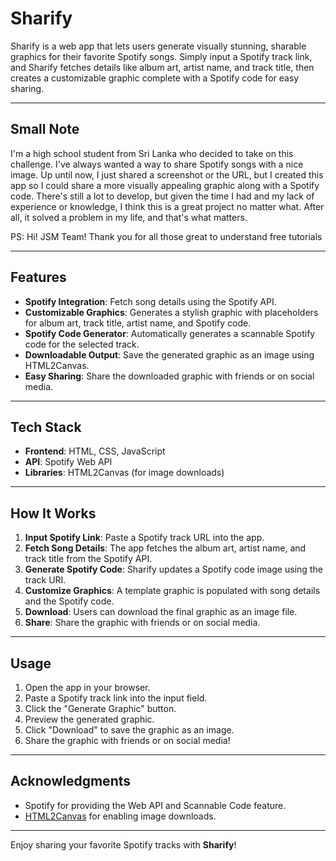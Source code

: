 # Sharify
Sharify is a web app that lets users generate visually stunning, sharable graphics for their favorite Spotify songs. Simply input a Spotify track link, and Sharify fetches details like album art, artist name, and track title, then creates a customizable graphic complete with a Spotify code for easy sharing.

---

## Small Note
I'm a high school student from Sri Lanka who decided to take on this challenge. I've always wanted a way to share Spotify songs with a nice image. Up until now, I just shared a screenshot or the URL, but I created this app so I could share a more visually appealing graphic along with a Spotify code. There's still a lot to develop, but given the time I had and my lack of experience or knowledge, I think this is a great project no matter what. After all, it solved a problem in my life, and that's what matters.

PS: Hi! JSM Team! Thank you for all those great to understand free tutorials

---

## Features
- **Spotify Integration**: Fetch song details using the Spotify API.
- **Customizable Graphics**: Generates a stylish graphic with placeholders for album art, track title, artist name, and Spotify code.
- **Spotify Code Generator**: Automatically generates a scannable Spotify code for the selected track.
- **Downloadable Output**: Save the generated graphic as an image using HTML2Canvas.
- **Easy Sharing**: Share the downloaded graphic with friends or on social media.

---

## Tech Stack
- **Frontend**: HTML, CSS, JavaScript
- **API**: Spotify Web API
- **Libraries**: HTML2Canvas (for image downloads)

---

## How It Works
1. **Input Spotify Link**: Paste a Spotify track URL into the app.
2. **Fetch Song Details**: The app fetches the album art, artist name, and track title from the Spotify API.
3. **Generate Spotify Code**: Sharify updates a Spotify code image using the track URI.
4. **Customize Graphics**: A template graphic is populated with song details and the Spotify code.
5. **Download**: Users can download the final graphic as an image file.
6. **Share**: Share the graphic with friends or on social media.

---

## Usage
1. Open the app in your browser.
2. Paste a Spotify track link into the input field.
3. Click the "Generate Graphic" button.
4. Preview the generated graphic.
5. Click "Download" to save the graphic as an image.
6. Share the graphic with friends or on social media!

---

## Acknowledgments
- Spotify for providing the Web API and Scannable Code feature.
- [HTML2Canvas](https://html2canvas.hertzen.com/) for enabling image downloads.

---

Enjoy sharing your favorite Spotify tracks with **Sharify**!

